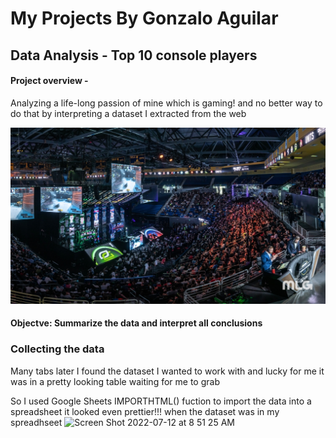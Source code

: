 # My Projects By Gonzalo Aguilar




## Data Analysis - Top 10 console players

#### Project overview - 
Analyzing a life-long passion of mine which is gaming! and no better
way to do that by interpreting a dataset I extracted from the web

![This is an image](4e8db1cb9e03af414122bea4c92fee99.jpg)



#### Objectve: Summarize the data and interpret all conclusions 




### Collecting the data 

Many tabs later I found the dataset I wanted to work with and lucky for me it was in a pretty looking table waiting for me 
to grab

So I used Google Sheets IMPORTHTML() fuction to import the data into a spreadsheet it looked even prettier!!! when the dataset 
was in my spreadhseet
<img width="1085" alt="Screen Shot 2022-07-12 at 8 51 25 AM" src="https://user-images.githubusercontent.com/104581752/178510597-f0d5f667-b09d-4ff9-961b-8601e6951654.png">










